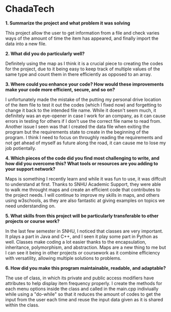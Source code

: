 # ChadaTech

**1. Summarize the project and what problem it was solving**

This project allow the user to get information from a file and check varies ways of the amount of time the item has appeared, and finally import the data into a new file.

**2. What did you do particularly well?**

Definitely using the map as I think it is a crucial piece to creating the codes for the project, due to it being easy to keep track of multiple values of the same type and count them in there efficiently as opposed to an array.
  
**3. Where could you enhance your code? How would these improvements make your code more efficient, secure, and so on?**

I unfortunately made the mistake of the putting my personal drive location of the item file to test it out the codes (which I fixed now) and forgetting to change it back to the intended file name. While it doesn't seem much, it definitely was an eye-opener in case I work for an company, as it can cause errors in testing for others if I don't use the correct file name to read from. Another issue I seen was that I created the data file when exiting the program but the requirements state to create in the beginning of the program. I think I need to focus on throughly reading the requirements and not get ahead of myself as future along the road, it can cause me to lose my job potientally.

**4. Which pieces of the code did you find most challenging to write, and how did you overcome this? What tools or resources are you adding to your support network?**

Maps is something I recently learn and while it was fun to use, it was diffcult to understand at first. Thanks to SNHU Academic Support, they were able to walk me throught maps and create an efficient code that contributes to the project needs. I will continue to improve my skills in maps, and others using w3schools, as they are also fantastic at giving examples on topics we need understanding on.

**5. What skills from this project will be particularly transferable to other projects or course work?**

In the last few semester in SNHU, I noticed that classes are very important. It plays a part in Java and C++, and I seen it play some part in Python as well. Classes make coding a lot easier thanks to the encapsulation, inheritance, polymorphism, and abstraction. Maps are a new thing to me but I can see it being in other projects or coursework as it combine efficiency with versatility, allowing multiple solutions to problems.

**6. How did you make this program maintainable, readable, and adaptable?**

The use of class, in which its private and public access modifiers have attributes to help display item frequency properly. 
I create the methods for each menu options inside the class and called in the main.cpp indiviually while using a "do-while" so that it reduces the amount of codes to get the input from the user each time and reuse the input data given as it is shared within the class.
